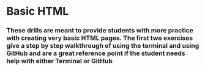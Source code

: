 # Basic HTML

### These drills are meant to provide students with more practice with creating very basic HTML pages. The first two exercises give a step by step walkthrough of using the terminal and using GitHub and are a great reference point if the student needs help with either Terminal or GitHub